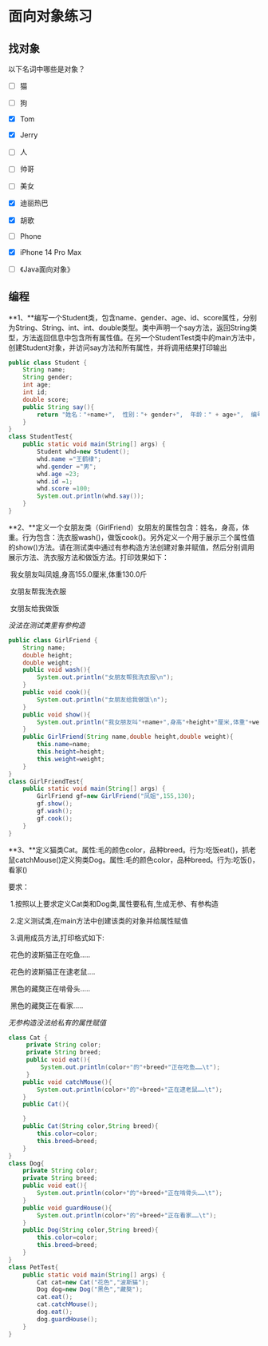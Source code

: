 # 面向对象练习

## 找对象

以下名词中哪些是对象？

- [ ] 猫
- [ ] 狗
- [x] Tom
- [x] Jerry
- [ ] 人
- [ ] 帅哥
- [ ] 美女
- [x] 迪丽热巴
- [x] 胡歌
- [ ] Phone
- [x] iPhone 14 Pro Max
- [ ] 《Java面向对象》



## 编程

**1、**编写一个Student类，包含name、gender、age、id、score属性，分别为String、String、int、int、double类型。类中声明一个say方法，返回String类型，方法返回信息中包含所有属性值。在另一个StudentTest类中的main方法中，创建Student对象，并访问say方法和所有属性，并将调用结果打印输出

~~~java
public class Student {
    String name;
    String gender;
    int age;
    int id;
    double score;
    public String say(){
        return "姓名："+name+",  性别："+ gender+",  年龄：" + age+",  编号："+ id+",  成绩：" + score;
    }
}
class StudentTest{
    public static void main(String[] args) {
        Student whd=new Student();
        whd.name ="王鹤棣";
        whd.gender ="男";
        whd.age =23;
        whd.id =1;
        whd.score =100;
        System.out.println(whd.say());
    }
}
~~~



**2、**定义一个女朋友类（GirlFriend）女朋友的属性包含：姓名，身高，体重。行为包含：洗衣服wash()，做饭cook()。另外定义一个用于展示三个属性值的show()方法。请在测试类中通过有参构造方法创建对象并赋值，然后分别调用展示方法、洗衣服方法和做饭方法。打印效果如下：

​	我女朋友叫凤姐,身高155.0厘米,体重130.0斤

​	女朋友帮我洗衣服

​	女朋友给我做饭

*没法在测试类里有参构造*

~~~java
public class GirlFriend {
    String name;
    double height;
    double weight;
    public void wash(){
        System.out.println("女朋友帮我洗衣服\n");
    }
    public void cook(){
        System.out.println("女朋友给我做饭\n");
    }
    public void show(){
        System.out.println("我女朋友叫"+name+",身高"+height+"厘米,体重"+weight+"斤\n");
    }
    public GirlFriend(String name,double height,double weight){
        this.name=name;
        this.height=height;
        this.weight=weight;
    }
}
class GirlFriendTest{
    public static void main(String[] args) {
        GirlFriend gf=new GirlFriend("凤姐",155,130);
        gf.show();
        gf.wash();
        gf.cook();
    }
}
~~~



**3、**定义猫类Cat。属性:毛的颜色color，品种breed。行为:吃饭eat()，抓老鼠catchMouse()定义狗类Dog。属性:毛的颜色color，品种breed。行为:吃饭()，看家()

要求：

​         1.按照以上要求定义Cat类和Dog类,属性要私有,生成无参、有参构造 

​	2.定义测试类,在main方法中创建该类的对象并给属性赋值

​	3.调用成员方法,打印格式如下:

​	花色的波斯猫正在吃鱼.....

​	花色的波斯猫正在逮老鼠....

​	黑色的藏獒正在啃骨头.....

​	黑色的藏獒正在看家.....

*无参构造没法给私有的属性赋值*

~~~java
class Cat {
     private String color;
     private String breed;
     public void eat(){
         System.out.println(color+"的"+breed+"正在吃鱼……\t");
     }
    public void catchMouse(){
        System.out.println(color+"的"+breed+"正在逮老鼠……\t");
    }
    public Cat(){

    }
    public Cat(String color,String breed){
        this.color=color;
        this.breed=breed;
    }
}
class Dog{
    private String color;
    private String breed;
    public void eat(){
        System.out.println(color+"的"+breed+"正在啃骨头……\t");
    }
    public void guardHouse(){
        System.out.println(color+"的"+breed+"正在看家……\t");
    }
    public Dog(String color,String breed){
        this.color=color;
        this.breed=breed;
    }
}
class PetTest{
    public static void main(String[] args) {
        Cat cat=new Cat("花色","波斯猫");
        Dog dog=new Dog("黑色","藏獒");
        cat.eat();
        cat.catchMouse();
        dog.eat();
        dog.guardHouse();
    }
}
~~~

